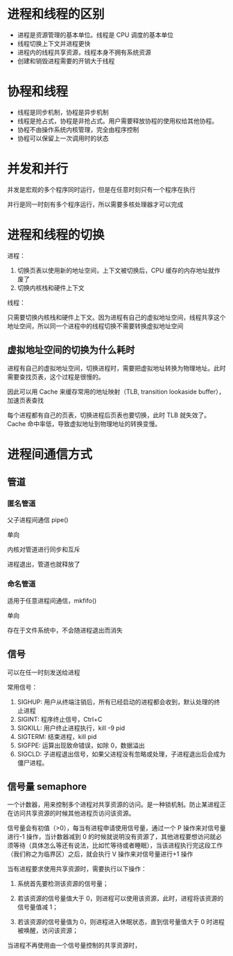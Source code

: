 # 进程和线程的区别

- 进程是资源管理的基本单位。线程是 CPU 调度的基本单位
- 线程切换上下文并进程更快
- 进程内的线程共享资源，线程本身不拥有系统资源
- 创建和销毁进程需要的开销大于线程

# 协程和线程

- 线程是同步机制，协程是异步机制
- 线程是抢占式，协程是非抢占式。用户需要释放协程的使用权给其他协程。
- 协程不由操作系统内核管理，完全由程序控制
- 协程可以保留上一次调用时的状态

# 并发和并行

并发是宏观的多个程序同时运行，但是在任意时刻只有一个程序在执行

并行是同一时刻有多个程序运行，所以需要多核处理器才可以完成

# 进程和线程的切换

进程：

1. 切换页表以使用新的地址空间，上下文被切换后，CPU 缓存的内存地址就作废了
2. 切换内核栈和硬件上下文

线程：

只需要切换内核栈和硬件上下文。因为进程有自己的虚拟地址空间，线程共享这个地址空间，所以同一个进程中的线程切换不需要转换虚拟地址空间

## 虚拟地址空间的切换为什么耗时

进程有自己的虚拟地址空间，切换进程时，需要把虚拟地址转换为物理地址。此时需要查找页表，这个过程是很慢的。

因此可以用 Cache 来缓存常用的地址映射（TLB, transition lookaside buffer），加速页表查找

每个进程都有自己的页表，切换进程后页表也要切换，此时 TLB 就失效了。Cache 命中率低，导致虚拟地址到物理地址的转换变慢。

# 进程间通信方式

## 管道

### 匿名管道

父子进程间通信 pipe()

单向

内核对管道进行同步和互斥

进程退出，管道也就释放了

### 命名管道

适用于任意进程间通信，mkfifo()

单向

存在于文件系统中，不会随进程退出而消失

## 信号

可以在任一时刻发送给进程

常用信号：

1. SIGHUP: 用户从终端注销后，所有已经启动的进程都会收到，默认处理的终止进程
2. SIGINT: 程序终止信号，Ctrl+C
3. SIGKILL: 用户终止进程执行，kill -9 pid
4. SIGTERM: 结束进程，kill pid
5. SIGFPE: 运算出现致命错误，如除 0，数据溢出
6. SIGCLD: 子进程退出信号，如果父进程没有忽略或处理，子进程退出后会成为僵尸进程。

## 信号量 semaphore

一个计数器，用来控制多个进程对共享资源的访问。是一种锁机制。防止某进程正在访问共享资源的时候其他进程页访问该资源。

信号量会有初值（>0），每当有进程申请使用信号量，通过一个 P 操作来对信号量进行-1 操作，当计数器减到 0 的时候就说明没有资源了，其他进程要想访问就必须等待（具体怎么等还有说法，比如忙等待或者睡眠），当该进程执行完这段工作（我们称之为临界区）之后，就会执行 V 操作来对信号量进行+1 操作

当有进程要求使用共享资源时，需要执行以下操作：

1. 系统首先要检测该资源的信号量；

2. 若该资源的信号量值大于 0，则进程可以使用该资源，此时，进程将该资源的信号量值减 1；

3. 若该资源的信号量值为 0，则进程进入休眠状态，直到信号量值大于 0 时进程被唤醒，访问该资源；

当进程不再使用由一个信号量控制的共享资源时，

